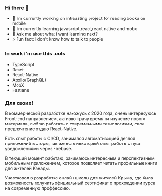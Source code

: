 ### Hi there 👋


- 🔭 I’m currently working on intressting project for reading books on mobile
- 🌱 I’m currently learning javascript,react,react native and mobx
- 💬 Ask me about what i want learning next?
- ⚡ Fun fact: I don't know how to talk to people


### In work i'm use this tools

- TypeScript
- React
- React-Native
- Apollo(GraphQL)
- MobX
- Fastlane

### Для своих!

В коммерческой разработке нахожусь с 2020 года, очень интересуюсь Front-end направлением, активно трачу время на изучение нового материала, люблю работать с современными технологиями, свое предпочтение отдаю React-Native.

Есть опыт работы с CI/CD, занимался автоматизацией деплоя приложений в сторы, так же есть некоторый опыт работы с пуш уведомлениями через Firebase.

В текущий момент работаю, занимаюсь интересным и перспективным мобильным приложением, которое позволяет читать профильные книги для жителей Канады.

Участвовал в разработке онлайн школы для жителей Крыма, где была возможность получить официальный сертификат о прохождении курса на современную проффессию.
